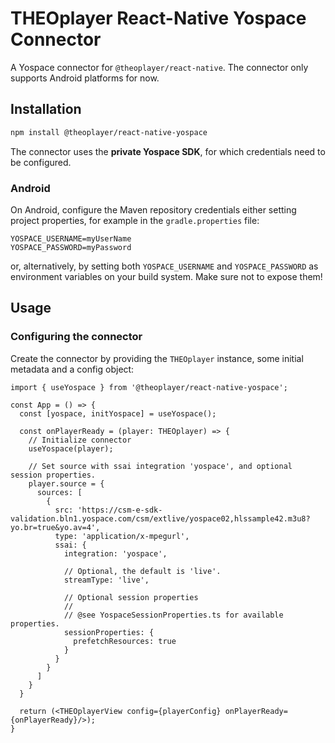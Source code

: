 # THEOplayer React-Native Yospace Connector

A Yospace connector for `@theoplayer/react-native`.
The connector only supports Android platforms for now.

## Installation

```sh
npm install @theoplayer/react-native-yospace
```

The connector uses the **private Yospace SDK**, for which credentials need to be configured.

### Android

On Android, configure the Maven repository credentials either setting project properties, for example in
the `gradle.properties` file:

```
YOSPACE_USERNAME=myUserName
YOSPACE_PASSWORD=myPassword
```

or, alternatively, by setting both `YOSPACE_USERNAME` and `YOSPACE_PASSWORD` as environment variables on your build
system. Make sure not to expose them!

[//]: # (npm install @theoplayer/react-native-yospace)

## Usage

### Configuring the connector

Create the connector by providing the `THEOplayer` instance, some initial metadata and a config
object:

```tsx
import { useYospace } from '@theoplayer/react-native-yospace';

const App = () => {
  const [yospace, initYospace] = useYospace();

  const onPlayerReady = (player: THEOplayer) => {
    // Initialize connector
    useYospace(player);

    // Set source with ssai integration 'yospace', and optional session properties.
    player.source = {
      sources: [
        {
          src: 'https://csm-e-sdk-validation.bln1.yospace.com/csm/extlive/yospace02,hlssample42.m3u8?yo.br=true&yo.av=4',
          type: 'application/x-mpegurl',
          ssai: {
            integration: 'yospace',

            // Optional, the default is 'live'.
            streamType: 'live',

            // Optional session properties
            //
            // @see YospaceSessionProperties.ts for available properties.
            sessionProperties: {
              prefetchResources: true
            }
          }
        }
      ]
    }
  }

  return (<THEOplayerView config={playerConfig} onPlayerReady={onPlayerReady}/>);
}
```
